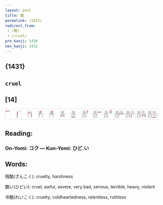 ```yaml
---
layout: post
title: 酷
permalink: /1431/
redirect_from:
 - /酷/
 - /cruel/
pre_kanji: 1430
nex_kanji: 1432
---
```


## {1431}

## `cruel`

## [14]

<div class="stroke"><img src="../images/E985B7.png" /></div>

## Reading:

### On-Yomi: コク &mdash; Kun-Yomi: ひど.い

## Words:

残酷(ざんこく): cruelty, harshness

酷い(ひどい): cruel, awful, severe, very bad, serious, terrible, heavy, violent

冷酷(れいこく): cruelty, coldheartedness, relentless, ruthless
